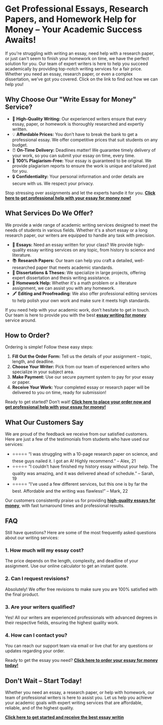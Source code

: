 # Get Professional Essays, Research Papers, and Homework Help for Money – Your Academic Success Awaits!

If you're struggling with writing an essay, need help with a research paper, or just can't seem to finish your homework on time, we have the perfect solution for you. Our team of expert writers is here to help you succeed academically by providing top-notch writing services for a fair price. Whether you need an essay, research paper, or even a complex dissertation, we've got you covered. Click on the link to find out how we can help you!

## Why Choose Our "Write Essay for Money" Service?

- 🚀 **High-Quality Writing:** Our experienced writers ensure that every essay, paper, or homework is thoroughly researched and expertly written.
- 💡 **Affordable Prices:** You don’t have to break the bank to get a professional essay. We offer competitive prices that suit students on any budget.
- ⏰ **On-Time Delivery:** Deadlines matter! We guarantee timely delivery of your work, so you can submit your essay on time, every time.
- 🔐 **100% Plagiarism-Free:** Your essay is guaranteed to be original. We provide plagiarism reports to ensure the work is unique and tailored just for you.
- 🔒 **Confidentiality:** Your personal information and order details are secure with us. We respect your privacy.

Stop stressing over assignments and let the experts handle it for you. [**Click here to get professional help with your essay for money now!**](https://tinyurl.com/topessay?keyword=write+essay+for+money)

## What Services Do We Offer?

We provide a wide range of academic writing services designed to meet the needs of students in various fields. Whether it's a short essay or a long research paper, our writers are equipped to handle any task with precision.

- 📝 **Essays:** Need an essay written for your class? We provide high-quality essay writing services on any topic, from history to science and literature.
- 📚 **Research Papers:** Our team can help you craft a detailed, well-researched paper that meets academic standards.
- 📖 **Dissertations & Theses:** We specialize in large projects, offering expert dissertation and thesis writing assistance.
- 🏫 **Homework Help:** Whether it's a math problem or a literature assignment, we can assist you with any homework.
- 🖋️ **Editing and Proofreading:** We also offer professional editing services to help polish your own work and make sure it meets high standards.

If you need help with your academic work, don’t hesitate to get in touch. Our team is here to provide you with the best [**essay writing for money**](https://tinyurl.com/topessay?keyword=write+essay+for+money) service around.

## How to Order?

Ordering is simple! Follow these easy steps:

1. **Fill Out the Order Form:** Tell us the details of your assignment – topic, length, and deadline.
2. **Choose Your Writer:** Pick from our team of experienced writers who specialize in your subject area.
3. **Make Payment:** Use our secure payment system to pay for your essay or paper.
4. **Receive Your Work:** Your completed essay or research paper will be delivered to you on time, ready for submission!

Ready to get started? Don’t wait! [**Click here to place your order now and get professional help with your essay for money!**](https://tinyurl.com/topessay?keyword=write+essay+for+money)

## What Our Customers Say

We are proud of the feedback we receive from our satisfied customers. Here are just a few of the testimonials from students who have used our services:

- ⭐⭐⭐⭐⭐ “I was struggling with a 10-page research paper on science, and these guys nailed it. I got an A! Highly recommend.” – Alex, 21
- ⭐⭐⭐⭐⭐ “I couldn’t have finished my history essay without your help. The quality was amazing, and it was delivered ahead of schedule.” – Sarah, 19
- ⭐⭐⭐⭐⭐ “I’ve used a few different services, but this one is by far the best. Affordable and the writing was flawless!” – Mark, 22

Our customers consistently praise us for providing [**high-quality essays for money**](https://tinyurl.com/topessay?keyword=write+essay+for+money), with fast turnaround times and professional results.

## FAQ

Still have questions? Here are some of the most frequently asked questions about our writing services:

### 1. How much will my essay cost?

The price depends on the length, complexity, and deadline of your assignment. Use our online calculator to get an instant quote.

### 2. Can I request revisions?

Absolutely! We offer free revisions to make sure you are 100% satisfied with the final product.

### 3. Are your writers qualified?

Yes! All our writers are experienced professionals with advanced degrees in their respective fields, ensuring the highest quality work.

### 4. How can I contact you?

You can reach our support team via email or live chat for any questions or updates regarding your order.

Ready to get the essay you need? [**Click here to order your essay for money today!**](https://tinyurl.com/topessay?keyword=write+essay+for+money)

## Don't Wait – Start Today!

Whether you need an essay, a research paper, or help with homework, our team of professional writers is here to assist you. Let us help you achieve your academic goals with expert writing services that are affordable, reliable, and of the highest quality.

[**Click here to get started and receive the best essay writin**](https://tinyurl.com/topessay?keyword=write+essay+for+money)
